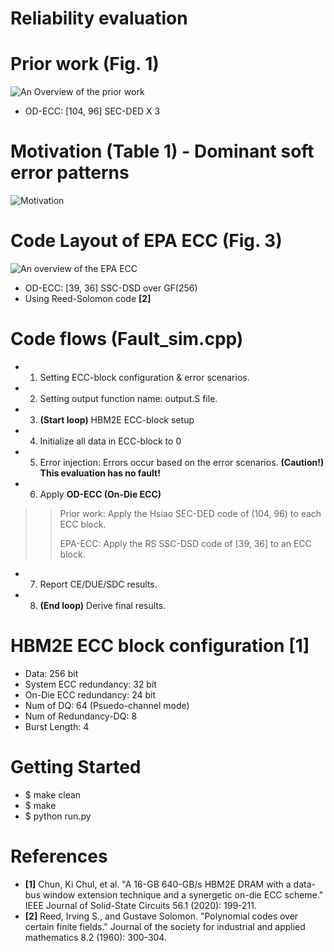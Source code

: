 # Reliability evaluation

# Prior work (Fig. 1)
![An Overview of the prior work](https://github.com/xyz123479/ITC-CSCC_23-EPA_ECC/blob/master/1_Reliability/EPA%20ECC_Prior%20work_SEC_DED.png)
- OD-ECC: [104, 96] SEC-DED X 3

# Motivation (Table 1) - Dominant soft error patterns
![Motivation](https://github.com/xyz123479/ITC-CSCC_23-EPA_ECC/blob/master/1_Reliability/EPA%20ECC_Soft%20error%20pattern.png)

# Code Layout of EPA ECC (Fig. 3)
![An overview of the EPA ECC](https://github.com/xyz123479/ITC-CSCC_23-EPA_ECC/blob/master/1_Reliability/EPA%20ECC_Prior%20work_SSC_DSD.png)
- OD-ECC: [39, 36] SSC-DSD over GF(256)
- Using Reed-Solomon code **[2]**

# Code flows (Fault_sim.cpp)
- 1. Setting ECC-block configuration & error scenarios.
- 2. Setting output function name: output.S file.
- 3. **(Start loop)** HBM2E ECC-block setup
- 4. Initialize all data in ECC-block to 0
- 5. Error injection: Errors occur based on the error scenarios. **(Caution!) This evaluation has no fault!**
- 6. Apply **OD-ECC (On-Die ECC)**
>> Prior work: Apply the Hsiao SEC-DED code of (104, 96) to each ECC block.
>> 
>> EPA-ECC: Apply the RS SSC-DSD code of [39, 36] to an ECC block.
- 7. Report CE/DUE/SDC results.
- 8. **(End loop)** Derive final results.

# HBM2E ECC block configuration [1]
- Data: 256 bit
- System ECC redundancy: 32 bit
- On-Die ECC redundancy: 24 bit
- Num of DQ: 64 (Psuedo-channel mode)
- Num of Redundancy-DQ: 8
- Burst Length: 4

# Getting Started
- $ make clean
- $ make
- $ python run.py

# References
- **[1]** Chun, Ki Chul, et al. "A 16-GB 640-GB/s HBM2E DRAM with a data-bus window extension technique and a synergetic on-die ECC scheme." IEEE Journal of Solid-State Circuits 56.1 (2020): 199-211.
- **[2]** Reed, Irving S., and Gustave Solomon. "Polynomial codes over certain finite fields." Journal of the society for industrial and applied mathematics 8.2 (1960): 300-304.
